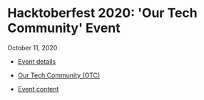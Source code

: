# Hacktoberfest 2020: 'Our Tech Community' Event

October 11, 2020

- [Event details](https://organize.mlh.io/participants/events/4773-hacktoberfest-2020-our-tech-community-event)

- [Our Tech Community (OTC)](https://otc.zulipchat.com)

- [Event content](otc_open_source_hacktoberfest_2020/content.md)
